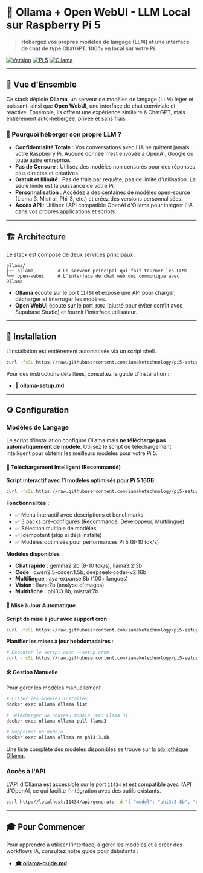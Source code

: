 # 🤖 Ollama + Open WebUI - LLM Local sur Raspberry Pi 5

> **Hébergez vos propres modèles de langage (LLM) et une interface de chat de type ChatGPT, 100% en local sur votre Pi.**

[![Version](https://img.shields.io/badge/version-1.0-blue.svg)](CHANGELOG.md)
[![Pi 5](https://img.shields.io/badge/Raspberry%20Pi-5-red.svg)](https://www.raspberrypi.com/)
[![Ollama](https://img.shields.io/badge/Ollama-Latest-green.svg)](https://ollama.ai/)

---

## 🎯 Vue d'Ensemble

Ce stack déploie **Ollama**, un serveur de modèles de langage (LLM) léger et puissant, ainsi que **Open WebUI**, une interface de chat conviviale et réactive. Ensemble, ils offrent une expérience similaire à ChatGPT, mais entièrement auto-hébergée, privée et sans frais.

### 🤔 Pourquoi héberger son propre LLM ?

- **Confidentialité Totale** : Vos conversations avec l'IA ne quittent jamais votre Raspberry Pi. Aucune donnée n'est envoyée à OpenAI, Google ou toute autre entreprise.
- **Pas de Censure** : Utilisez des modèles non censurés pour des réponses plus directes et créatives.
- **Gratuit et Illimité** : Pas de frais par requête, pas de limite d'utilisation. La seule limite est la puissance de votre Pi.
- **Personnalisation** : Accédez à des centaines de modèles open-source (Llama 3, Mistral, Phi-3, etc.) et créez des versions personnalisées.
- **Accès API** : Utilisez l'API compatible OpenAI d'Ollama pour intégrer l'IA dans vos propres applications et scripts.

---

## 🏗️ Architecture

Le stack est composé de deux services principaux :

```
ollama/
├── ollama         # Le serveur principal qui fait tourner les LLMs
└── open-webui     # L'interface de chat web qui communique avec Ollama
```

- **Ollama** écoute sur le port `11434` et expose une API pour charger, décharger et interroger les modèles.
- **Open WebUI** écoute sur le port `3002` (ajusté pour éviter conflit avec Supabase Studio) et fournit l'interface utilisateur.

---

## 🚀 Installation

L'installation est entièrement automatisée via un script shell.

```bash
curl -fsSL https://raw.githubusercontent.com/iamaketechnology/pi5-setup/main/11-intelligence-artificielle/ollama/scripts/01-ollama-deploy.sh | sudo bash
```

Pour des instructions détaillées, consultez le guide d'installation :
- **[📄 ollama-setup.md](ollama-setup.md)**

---

## ⚙️ Configuration

### Modèles de Langage

Le script d'installation configure Ollama mais **ne télécharge pas automatiquement de modèle**. Utilisez le script de téléchargement intelligent pour obtenir les meilleurs modèles pour votre Pi 5.

#### 🎯 Téléchargement Intelligent (Recommandé)

**Script interactif avec 11 modèles optimisés pour Pi 5 16GB** :

```bash
curl -fsSL https://raw.githubusercontent.com/iamaketechnology/pi5-setup/main/11-intelligence-artificielle/ollama/scripts/02-download-models.sh | sudo bash
```

**Fonctionnalités** :
- ✅ Menu interactif avec descriptions et benchmarks
- ✅ 3 packs pré-configurés (Recommandé, Développeur, Multilingue)
- ✅ Sélection multiple de modèles
- ✅ Idempotent (skip si déjà installé)
- ✅ Modèles optimisés pour performances Pi 5 (8-10 tok/s)

**Modèles disponibles** :
- **Chat rapide** : gemma2:2b (8-10 tok/s), llama3.2:3b
- **Code** : qwen2.5-coder:1.5b, deepseek-coder-v2:16b
- **Multilingue** : aya-expanse:8b (100+ langues)
- **Vision** : llava:7b (analyse d'images)
- **Multitâche** : phi3:3.8b, mistral:7b

#### 🔄 Mise à Jour Automatique

**Script de mise à jour avec support cron** :

```bash
curl -fsSL https://raw.githubusercontent.com/iamaketechnology/pi5-setup/main/11-intelligence-artificielle/ollama/scripts/03-update-models.sh | sudo bash
```

**Planifier les mises à jour hebdomadaires** :
```bash
# Exécuter le script avec --setup-cron
curl -fsSL https://raw.githubusercontent.com/iamaketechnology/pi5-setup/main/11-intelligence-artificielle/ollama/scripts/03-update-models.sh | sudo bash -s -- --setup-cron
```

#### 🛠️ Gestion Manuelle

Pour gérer les modèles manuellement :

```bash
# Lister les modèles installés
docker exec ollama ollama list

# Télécharger un nouveau modèle (ex: Llama 3)
docker exec ollama ollama pull llama3

# Supprimer un modèle
docker exec ollama ollama rm phi3:3.8b
```

Une liste complète des modèles disponibles se trouve sur la [bibliothèque Ollama](https://ollama.com/library).

### Accès à l'API

L'API d'Ollama est accessible sur le port `11434` et est compatible avec l'API d'OpenAI, ce qui facilite l'intégration avec des outils existants.

```bash
curl http://localhost:11434/api/generate -d '{ "model": "phi3:3.8b", "prompt": "Pourquoi le ciel est-il bleu ?" }'
```

---

## 🎓 Pour Commencer

Pour apprendre à utiliser l'interface, à gérer les modèles et à créer des workflows IA, consultez notre guide pour débutants :
- **[🎓 ollama-guide.md](ollama-guide.md)**
